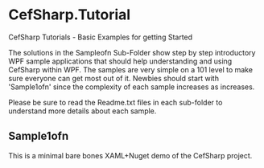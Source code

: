 # CefSharp.Tutorial
CefSharp Tutorials - Basic Examples for getting Started

The solutions in the Sample<m>ofn Sub-Folder show step by step introductory WPF sample applications that should help understanding and using CefSharp within WPF. The samples are very simple on a 101 level to make sure everyone can get most out of it. Newbies should start with 'Sample1ofn' since the complexity of each sample increases as <m> increases.

Please be sure to read the Readme.txt files in each sub-folder to understand more details about each sample.

## Sample1ofn

This is a minimal bare bones XAML+Nuget demo of the CefSharp project.